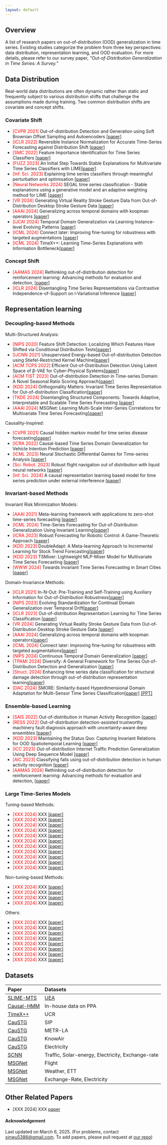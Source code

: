 ```yaml
---
layout: default
---
```

<!-- Text can be **bold**, _italic_, or ~~strikethrough~~. -->

<!-- [Link to another page](./another-page.html). -->

## Overview
A list of research papers on out-of-distribution (OOD) generalization in time series. Existing studies categorize the problem from three key perspectives: data distribution, representation learning, and OOD evaluation. For more details, please refer to our survey paper, *"Out-of-Distribution Generalization in Time Series: A Survey."*

## Data Distribution
Real-world data distributions are often dynamic rather than static and frequently subject to various distribution shifts that challenge the assumptions made during training. Two common distribution shifts are covariate and concept shifts.

### Covariate Shift

*  <span style="color:red;">[CVPR 2021]</span> Out-of-distribution Detection and Generation using Soft Brownian Offset Sampling and Autoencoders <a href="https://openaccess.thecvf.com/content/CVPR2021W/SAIAD/papers/Moller_Out-of-Distribution_Detection_and_Generation_Using_Soft_Brownian_Offset_Sampling_and_CVPRW_2021_paper.pdf">[paper]</a>
*   <span style="color:red;">[ICLR 2022]</span> Reversible Instance Normalization for Accurate Time-Series Forecasting against Distribution Shift <a href="https://openreview.net/pdf?id=cGDAkQo1C0p">[paper]</a>
*   <span style="color:red;">[SMC 2022]</span> Feature Importance Identification for Time Series Classifiers <a href="https://ieeexplore.ieee.org/stamp/stamp.jsp?tp=&arnumber=9945205">[paper]</a>
*   <span style="color:red;">[FUZZ 2023]</span> An Initial Step Towards Stable Explanations for Multivariate Time Series Classifiers with LIME<a href="https://ieeexplore.ieee.org/stamp/stamp.jsp?tp=&arnumber=10309814">[paper]</a>
*   <span style="color:red;">[Inf. Sci. 2023]</span> Explaining time series classifiers through meaningful perturbation and optimisation <a href="https://www.sciencedirect.com/science/article/pii/S0020025523009192">[paper]</a>
*   <span style="color:red;">[Neural Networks 2024]</span> SEGAL time series classification - Stable explanations using a generative model and an adaptive weighting method for LIME <a href="https://www.sciencedirect.com/science/article/pii/S0893608024002697/pdfft?md5=3f81e6d7a6bddcb6857d94aa6ab04937&pid=1-s2.0-S0893608024002697-main.pdf">[paper]</a>
*   <span style="color:red;">[VR 2024]</span> Generating Virtual Reality Stroke Gesture Data from Out-of-Distribution Desktop Stroke Gesture Data <a href="https://ieeexplore.ieee.org/stamp/stamp.jsp?tp=&arnumber=10494175">[paper]</a>
*   <span style="color:red;">[AAAI 2024]</span> Generalizing across temporal domains with koopman operators <a href="https://ojs.aaai.org/index.php/AAAI/article/view/29604/31020">[paper]</a>
*   <span style="color:red;">[IJCAI 2024]</span> Temporal Domain Generalization via Learning Instance-level Evolving Patterns <a href="https://www.ijcai.org/proceedings/2024/0470.pdf">[paper]</a>
*   <span style="color:red;">[ICML 2024]</span> Connect later: Improving fine-tuning for robustness with targeted augmentations <a href=" https://openreview.net/pdf?id=Uz4Qr40Y3C">[paper]</a>
*   <span style="color:red;">[ICML 2024]</span> TimeX++: Learning Time-Series Explanations with Information Bottleneck<a href="https://openreview.net/pdf?id=t6dBpwkbea">[paper]</a>

### Concept Shift

*   <span style="color:red;">[AAMAS 2024]</span> Rethinking out-of-distribution detection for reinforcement learning: Advancing methods for evaluation and detection, <a href="https://www.ifaamas.org/Proceedings/aamas2024/pdfs/p1445.pdf">[paper]</a>
*  <span style="color:red;">[ICLR 2024]</span> Disentangling Time Series Representations via Contrastive Independence-of-Support on l-Variational Inference <a href="https://openreview.net/pdf?id=iI7hZSczxE">[paper]</a>

## Representation learning


### Decoupling-based Methods
Multi-Structured Analysis:
*   <span style="color:red;">[NIPS 2020]</span> Feature Shift Detection: Localizing Which Features Have Shifted via Conditional Distribution Tests<a href="https://proceedings.neurips.cc/paper/2020/file/e2d52448d36918c575fa79d88647ba66-Paper.pdf">[paper]</a>
*   <span style="color:red;">[IJCNN 2021]</span> Unsupervised Energy-based Out-of-distribution Detection using Stiefel-Restricted Kernel Machine<a href="https://ieeexplore.ieee.org/stamp/stamp.jsp?arnumber=9533706">[paper]</a>
*   <span style="color:red;">[ACM TCPS 2022]</span> Efficient Out-of-Distribution Detection Using Latent Space of β-VAE for Cyber-Physical Systems<a href="https://dl.acm.org/doi/pdf/10.1145/3491243">[paper]</a>
*   <span style="color:red;">[ACM TIST 2023]</span> Out-of-distribution Detection in Time-series Domain: A Novel Seasonal Ratio Scoring Approach<a href="https://dl.acm.org/doi/pdf/10.1145/3630633">[paper]</a>
*   <span style="color:red;">[KDD 2024]</span> Orthogonality Matters: Invariant Time Series Representation for Out-of-distribution Classification<a href="https://dl.acm.org/doi/pdf/10.1145/3637528.3671768">[paper]</a>
*   <span style="color:red;">[TKDE 2024]</span> Disentangling Structured Components: Towards Adaptive, Interpretable and Scalable Time Series Forecasting <a href="https://ieeexplore.ieee.org/stamp/stamp.jsp?arnumber=10457027">[paper]</a>
*   <span style="color:red;">[AAAI 2024]</span> MSGNet: Learning Multi-Scale Inter-Series Correlations for Multivariate Time Series Forecasting<a href="https://ojs.aaai.org/index.php/AAAI/article/view/28991/29883">[paper]</a>

Causality-Inspired:
*   <span style="color:red;">[CVPR 2021]</span> Causal hidden markov model for time series disease forecasting<a href="https://openaccess.thecvf.com/content/CVPR2021/papers/Li_Causal_Hidden_Markov_Model_for_Time_Series_Disease_Forecasting_CVPR_2021_paper.pdf">[paper]</a>
*   <span style="color:red;">[ICRA 2022]</span> Causal-based Time Series Domain Generalization for Vehicle Intention Prediction <a href="https://ieeexplore.ieee.org/stamp/stamp.jsp?arnumber=9812188">[paper]</a>
*   <span style="color:red;">[ICML 2023]</span> Neural Stochastic Differential Games for Time-series Analysis <a href="https://proceedings.mlr.press/v202/park23j/park23j.pdf">[paper]</a>
*   <span style="color:red;">[Sci. Robot. 2023]</span> Robust flight navigation out of distribution with liquid
neural networks <a href="https://cap.csail.mit.edu/sites/default/files/research-pdfs/Robust%20flight%20navigation%20out%20of%20distribution%20with%20liquid%20neural%20networks.pdf">[paper]</a>
*   <span style="color:red;">[Inf. Sci. 2024]</span> A causal representation learning based model for time series prediction under external interference  <a href="https://www.sciencedirect.com/science/article/abs/pii/S002002552400183X">[paper]</a>


### Invariant-based Methods
Invariant Risk Minimization Models:
*   <span style="color:red;">[AAAI 2021]</span> Meta-learning framework with applications to zero-shot time-series forecasting <a href="https://ojs.aaai.org/index.php/AAAI/article/view/17115/16922">[paper]</a>
*   <span style="color:red;">[ICML 2024]</span> Time-Series Forecasting for Out-of-Distribution Generalization Using Invariant Learning<a href="https://openreview.net/pdf?id=SMUXPVKUBg">[paper]</a>
*   <span style="color:red;">[ICRA 2023]</span> Robust Forecasting for Robotic Control: A Game-Theoretic Approach <a href="https://ieeexplore.ieee.org/stamp/stamp.jsp?arnumber=10160721">[paper]</a>
*   <span style="color:red;">[KDD 2023]</span> DoubleAdapt: A Meta-learning Approach to Incremental Learning for Stock Trend Forecasting<a href="https://dl.acm.org/doi/pdf/10.1145/3580305.3599315">[paper]</a>
*   <span style="color:red;">[KDD 2023]</span> TSMixer: Lightweight MLP-Mixer Model for Multivariate Time Series Forecasting <a href="https://dl.acm.org/doi/pdf/10.1145/3580305.3599533">[paper]</a>
*   <span style="color:red;">[WWW 2024]</span> Towards Invariant Time Series Forecasting in Smart Cities <a href="https://dl.acm.org/doi/proceedings/10.1145/3589335?tocHeading=heading10">[paper]</a>


Domain-Invariance Methods:
*   <span style="color:red;">[ICLR 2021]</span> In-N-Out: Pre-Training and Self-Training using Auxiliary Information for Out-of-Distribution Robustness<a href="https://openreview.net/pdf?id=jznizqvr15J">[paper]</a>
*   <span style="color:red;">[NIPS 2023]</span> Evolving Standardization for Continual Domain Generalization over Temporal Drift<a href="https://proceedings.neurips.cc/paper_files/paper/2023/file/459a911eb49cd2e0192055ee156d04e5-Paper-Conference.pdf">[paper]</a>
*   <span style="color:red;">[ICLR 2023]</span> Out-of-distribution Representation Learning for Time Series Classification <a href="https://openreview.net/pdf?id=gUZWOE42l6Q">[paper]</a>
*   <span style="color:red;">[VR 2024]</span> Generating Virtual Reality Stroke Gesture Data from Out-of-Distribution Desktop Stroke Gesture Data <a href="https://ieeexplore.ieee.org/stamp/stamp.jsp?tp=&arnumber=10494175">[paper]</a>
*   <span style="color:red;">[AAAI 2024]</span> Generalizing across temporal domains with koopman operators<a href="https://ojs.aaai.org/index.php/AAAI/article/view/29604/31020">[paper]</a>
*   <span style="color:red;">[ICML 2024]</span> Connect later: Improving fine-tuning for robustness with targeted augmentations<a href="https://openreview.net/pdf?id=Uz4Qr40Y3C">[paper]</a>
*   <span style="color:red;">[NIPS 2024]</span> Continuous Temporal Domain Generalization <a href="https://openreview.net/pdf?id=G24fOpC3JE">[paper]</a>
*   <span style="color:red;">[TPAMI 2024]</span> Diversify: A General Framework for Time Series Out-of-Distribution Detection and Generalization <a href="https://ieeexplore.ieee.org/stamp/stamp.jsp?tp=&arnumber=10402053">[paper]</a>
*   <span style="color:red;">[Struct. 2024]</span> Enhancing time series data classification for structural damage detection through out-of-distribution representation learning<a href="https://www.sciencedirect.com/science/article/abs/pii/S2352012424009184">[paper]</a>
*   <span style="color:red;">[DAC 2024]</span> SMORE: Similarity-based Hyperdimensional Domain Adaptation for Multi-Sensor Time Series Classification<a href="https://dl.acm.org/doi/pdf/10.1145/3649329.3658477">[paper]</a> <a href="https://bpb-us-e2.wpmucdn.com/sites.uci.edu/dist/9/5133/files/2024/07/DAC_2024.pdf">[PPT]</a>


### Ensemble-based Learning
*   <span style="color:red;">[SAIS 2022]</span> Out-of-distribution in Human Activity Recognition <a href="https://ieeexplore.ieee.org/stamp/stamp.jsp?tp=&arnumber=9833052">[paper]</a>
*   <span style="color:red;">[RESS 2022]</span> Out-of-distribution detection-assisted trustworthy machinery fault diagnosis approach with uncertainty-aware deep ensembles <a href="https://www.sciencedirect.com/science/article/abs/pii/S0951832022002836">[paper]</a>
*   <span style="color:red;">[KDD 2023]</span> Maintaining the Status Quo: Capturing Invariant Relations for OOD Spatiotemporal Learning <a href="http://home.ustc.edu.cn/~zzy0929/Home/Paper/KDD23_CauSTG.pdf">[paper]</a>
*   <span style="color:red;">[ICC 2023]</span> Out-of-distribution Internet Traffic Prediction Generalization Using Deep Sequence Model <a href="https://ieeexplore.ieee.org/stamp/stamp.jsp?arnumber=10279740">[paper]</a>
*   <span style="color:red;">[AIC 2023]</span> Classifying falls using out-of-distribution detection in human activity recognition <a href="https://content.iospress.com/download/ai-communications/aic220205?id=ai-communications%2Faic220205">[paper]</a>
*   <span style="color:red;">[AAMAS 2024]</span> Rethinking out-of-distribution detection for reinforcement learning: Advancing methods for evaluation and detection, <a href="https://www.ifaamas.org/Proceedings/aamas2024/pdfs/p1445.pdf">[paper]</a>

### Large Time-Series Models


Tuning-based Methods:
*   <span style="color:red;">[XXX 2024]</span> XXX <a href=" ">[paper]</a>
*   <span style="color:red;">[XXX 2024]</span> XXX <a href=" ">[paper]</a>
*   <span style="color:red;">[XXX 2024]</span> XXX <a href=" ">[paper]</a>
*   <span style="color:red;">[XXX 2024]</span> XXX <a href=" ">[paper]</a>
*   <span style="color:red;">[XXX 2024]</span> XXX <a href=" ">[paper]</a>
*   <span style="color:red;">[XXX 2024]</span> XXX <a href=" ">[paper]</a>
*   <span style="color:red;">[XXX 2024]</span> XXX <a href=" ">[paper]</a>
*   <span style="color:red;">[XXX 2024]</span> XXX <a href=" ">[paper]</a>
*   <span style="color:red;">[XXX 2024]</span> XXX <a href=" ">[paper]</a>
*   <span style="color:red;">[XXX 2024]</span> XXX <a href=" ">[paper]</a>
*   <span style="color:red;">[XXX 2024]</span> XXX <a href=" ">[paper]</a>


Non-tuning-based Methods:
*   <span style="color:red;">[XXX 2024]</span> XXX <a href=" ">[paper]</a>
*   <span style="color:red;">[XXX 2024]</span> XXX <a href=" ">[paper]</a>
*   <span style="color:red;">[XXX 2024]</span> XXX <a href=" ">[paper]</a>
*   <span style="color:red;">[XXX 2024]</span> XXX <a href=" ">[paper]</a>

Others:
*   <span style="color:red;">[XXX 2024]</span> XXX <a href=" ">[paper]</a>
*   <span style="color:red;">[XXX 2024]</span> XXX <a href=" ">[paper]</a>
*   <span style="color:red;">[XXX 2024]</span> XXX <a href=" ">[paper]</a>
*   <span style="color:red;">[XXX 2024]</span> XXX <a href=" ">[paper]</a>
*   <span style="color:red;">[XXX 2024]</span> XXX <a href=" ">[paper]</a>
*   <span style="color:red;">[XXX 2024]</span> XXX <a href=" ">[paper]</a>
*   <span style="color:red;">[XXX 2024]</span> XXX <a href=" ">[paper]</a>
*   <span style="color:red;">[XXX 2024]</span> XXX <a href=" ">[paper]</a>

## Datasets
| Paper        | Datasets          |
|:-------------|:------------------|
| [SLIME-MTS](https://ieeexplore.ieee.org/stamp/stamp.jsp?tp=&arnumber=10309814) | [UEA](https://www.timeseriesclassification.com/index.php) |
| [Causal-HMM](https://github.com/LilJing/causal_hmm) | In-house data on PPA |
| [TimeX++](https://www.cs.ucr.edu/~eamonn/time_series_data_2018) | UCR |
| [CauSTG](https://data.cic-tp.com/h5/sample-data/china/export-data/company/suzhou-industrial-park) | SIP |
| [CauSTG](https://www.kaggle.com/datasets/annnnguyen/metr-la-dataset) | METR-LA |
| [CauSTG](https://github.com/shuowang-ai/PM2.5-GNN) | KnowAir |
| [CauSTG](https://github.com/laiguokun/multivariate-time-series-data/tree/master/electricity) | Electricity |
| [SCNN](https://github.com/laiguokun/multivariate-time-series-data) | Traffic, Solar-energy, Electricity, Exchange-rate |
| [MSGNet](https://opensky-network.org/) | Flight |
| [MSGNet](https://drive.google.com/drive/folders/1ZOYpTUa82_jCcxIdTmyr0LXQfvaM9vIy) | Weather, ETT |
| [MSGNet](https://github.com/laiguokun/multivariate-time-series-data/tree/master/electricity) | Exchange-Rate, Electricity |



## Other Related Papers

*   [XXX 2024] XXX [paper](XXX)


#### Acknowledgement

Last updated on March 6, 2025. (For problems, contact xinwu5386@gmail.com. To add papers, please pull request at <a href="https://github.com/tsood-generalization/tsood-generalization.github.io">our repo</a>)

<div style="width: 200px; height: 150px; margin: 0 auto;">
<!-- Map Widget -->
<!-- <script type="text/javascript" id="clustrmaps" src="//clustrmaps.com/map_v2.js?d=q6eVgeaBn-p2jkFoYf-6vSskb8SxHJqWuia9GW0Q_AE&cl=ffffff&w=a"></script> -->
<!-- Globe Widget -->
  <script type="text/javascript" id="clstr_globe" src="//clustrmaps.com/globe.js?d=q6eVgeaBn-p2jkFoYf-6vSskb8SxHJqWuia9GW0Q_AE"></script>
</div>